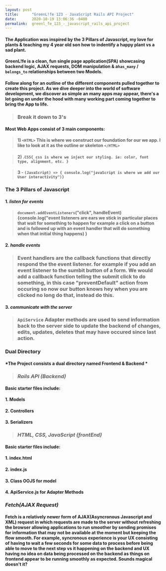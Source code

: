 ```yaml
---
layout: post
title:      "GreenL!fe 123 - JavaScript Rails API Project"
date:       2020-10-19 13:06:36 -0400
permalink:  greenl_fe_123_-_javascript_rails_api_project
---
```


#### The Application was inspired by the 3 Pillars of Javascript, my love for plants & teaching my 4 year old son how to indentify a happy plant vs a sad plant.

#### GreenL!fe is a clean, fun single page application(SPA) showcasing backend logic, AJAX requests, DOM manipulation & a`has_many` / `belongs_to` relationships between two Models. 

#### Follow along for an outline of the different components pulled together to create this project. As we dive deeper into the world of software development, we discover as simple an many apps may appear, there's a lot going on under the hood with many working part coming together to bring the App to life.



> ### Break it down to 3's

#### Most Web Apps consist of 3 main components:
>#### 1) `<HTML>`  This is where we construct our foundation for our we app. I like to look at it as the outline or skeleton `</HTML>`

>#### 2) .`CSS{ css is where we inject our styling. ie: color, font type, alignment, etc. }`

> #### 3 - `(JavaScript) => { console.log("javaScript is where we add our User interactivity")} `



### The 3 Pillars of Javascript

#### 1. *listen for events*
>#### `document.addEventListeners`("click", handleEvent) {console.log("event listeners are ears we stick in particular places that wait for something to happen for example a click on a button and is followed up with an event handler that will do something when that initial thing happens) }

#### 2. *handle events*
> ### Event handlers are the callback functions that directly respond the the event listener. for example if you add an event listener to the sumbit button of a form. We would add a callback function telling the submit click to do something, in this case "preventDefault" action from occuring so now our button knows hey when you are clicked no long do that, instead do this.


#### 3. *communicate with the server*
> ### `ApiService` Adapter methods are used to send information back to the server side to update the backend of changes, edits, updates, deletes that may have occured since last action.
> 

### Dual Directory

#### *The Project consists a dual directory named Frontend & Backend *


> ### *Rails API (Backend)*

#### Basic starter files include:

#### 1. Models
#### 2. Controllers
#### 3. Serializers

> ### *HTML, CSS, JavaScript (frontEnd)*

#### Basic starter files include:

#### 1. index.html
#### 2. index.js
#### 3. Class OOJS for model
#### 4. ApiService.js for Adapter Methods


### *Fetch(AJAX Request)*

#### Fetch is a relatively newer form of AJAX(Asyncronous Javascript and XML) request in which requests are made to the server without refreshing the browser allowing applications to run smoother by sending promises for information that may not be available at the moment but keeping the flow smooth. For example, syncronous experience is your UX consisting of having to wait a few seconds for some data to process before being able to move to the next step vs it happening on the backend and UX having no idea on data being processed on the backend as things on frontend appear to be running smoothly as expected. Sounds magical doesn't it?
